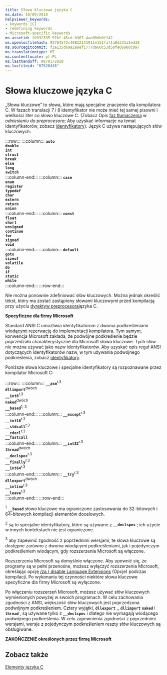 ```yaml
---
title: Słowa kluczowe języka C
ms.date: 10/09/2018
helpviewer_keywords:
- keywords [C]
- redefining keywords
- Microsoft-specific keywords
ms.assetid: 2d932335-97bf-45cd-b367-4ae00db0ff42
ms.openlocfilehash: 92704572c40812141911e151faf1a8d331a1ed38
ms.sourcegitcommit: f2a135d69a2a8ef1777da60c53d58fe06980c997
ms.translationtype: MT
ms.contentlocale: pl-PL
ms.lasthandoff: 08/03/2020
ms.locfileid: "87520438"
---
```

# <a name="c-keywords"></a>Słowa kluczowe języka C

„Słowa kluczowe” to słowa, które mają specjalne znaczenie dla kompilatora C. W fazach translacji 7 i 8 identyfikator nie może mieć tej samej pisowni i wielkości liter co słowo kluczowe C. (Zobacz Opis [faz tłumaczenia](../preprocessor/phases-of-translation.md) w *odniesieniu do preprocesora*; Aby uzyskać informacje na temat identyfikatorów, zobacz [identyfikatory](../c-language/c-identifiers.md)). Język C używa następujących słów kluczowych:

:::row:::
    :::column:::
        **`auto`**<br/>
        **`double`**<br/>
        **`int`**<br/>
        **`struct`**<br/>
        **`break`**<br/>
        **`else`**<br/>
        **`long`**<br/>
        **`switch`**<br/>
    :::column-end:::
    :::column:::
        **`case`**<br/>
        **`enum`**<br/>
        **`register`**<br/>
        **`typedef`**<br/>
        **`char`**<br/>
        **`extern`**<br/>
        **`return`**<br/>
        **`union`**<br/>
    :::column-end:::
    :::column:::
        **`const`**<br/>
        **`float`**<br/>
        **`short`**<br/>
        **`unsigned`**<br/>
        **`continue`**<br/>
        **`for`**<br/>
        **`signed`**<br/>
        **`void`**<br/>
    :::column-end:::
    :::column:::
        **`default`**<br/>
        **`goto`**<br/>
        **`sizeof`**<br/>
        **`volatile`**<br/>
        **`do`**<br/>
        **`if`**<br/>
        **`static`**<br/>
        **`while`**<br/>
    :::column-end:::
:::row-end:::

Nie można ponownie zdefiniować słów kluczowych. Można jednak określić tekst, który ma zostać zastąpiony słowami kluczowymi przed kompilacją przy użyciu [dyrektyw preprocesora](../preprocessor/preprocessor-directives.md)języka C.

**Specyficzne dla firmy Microsoft**

Standard ANSI C umożliwia identyfikatorom z dwoma podkreśleniami wiodącymi rezerwację do implementacji kompilatora. Tym samym, konwencja Microsoft zakłada, że podwójne podkreślenie będzie poprzedzało charakterystyczne dla Microsoft słowa kluczowe. Tych słów nie można używać jako nazw identyfikatorów. Aby uzyskać opis reguł ANSI dotyczących identyfikatorów nazw, w tym używania podwójnego podkreślenia, zobacz [identyfikatory](../c-language/c-identifiers.md).

Poniższe słowa kluczowe i specjalne identyfikatory są rozpoznawane przez kompilator Microsoft C:

:::row:::
    :::column:::
        **`__asm`**<sup>r.3</sup><br/>
        **`dllimport`**<sup>dwóch</sup><br/>
        **`__int8`**<sup>r.3</sup><br/>
        **`naked`**<sup>dwóch</sup><br/>
        **`__based`**<sup>1, 3</sup><br/>
    :::column-end:::
    :::column:::
        **`__except`**<sup>r.3</sup><br/>
        **`__int16`**<sup>r.3</sup><br/>
        **`__stdcall`**<sup>r.3</sup><br/>
        **`__cdecl`**<sup>r.3</sup><br/>
        **`__fastcall`**<br/>
    :::column-end:::
    :::column:::
        **`__int32`**<sup>r.3</sup><br/>
        **`thread`**<sup>dwóch</sup><br/>
        **`__declspec`**<sup>r.3</sup><br/>
        **`__finally`**<sup>r.3</sup><br/>
        **`__int64`**<sup>r.3</sup><br/>
    :::column-end:::
    :::column:::
        **`__try`**<sup>r.3</sup><br/>
        **`dllexport`**<sup>dwóch</sup><br/>
        **`__inline`**<sup>r.3</sup><br/>
        **`__leave`**<sup>r.3</sup><br/>
    :::column-end:::
:::row-end:::

<sup>1</sup> **`__based`** słowo kluczowe ma ograniczone zastosowania do 32-bitowych i 64-bitowych kompilacji elementów docelowych.

<sup>2</sup> są to specjalne identyfikatory, które są używane z **`__declspec`** ; ich użycie w innych kontekstach nie jest ograniczone.

<sup>3</sup> aby zapewnić zgodność z poprzednimi wersjami, te słowa kluczowe są dostępne zarówno z dwoma wiodącymi podkreśleniami, jak i pojedynczym podkreśleniem wiodącym, gdy rozszerzenia Microsoft są włączone.

Rozszerzenia Microsoft są domyślnie włączone. Aby upewnić się, że programy są w pełni przenośne, możesz wyłączyć rozszerzenia Microsoft, określając opcję [/za \( disable Language Extensions](../build/reference/za-ze-disable-language-extensions.md) (Opcje) podczas kompilacji. Po wykonaniu tej czynności niektóre słowa kluczowe specyficzne dla firmy Microsoft są wyłączone.

Po włączeniu rozszerzeń Microsoft, możesz używać słów kluczowych wymienionych powyżej w swoich programach. W celu zachowania zgodności z ANSI, większość słów kluczowych jest poprzedzona podwójnym podkreśleniem. Cztery wyjątki, **`dllexport`** ,, **`dllimport`** **`naked`** i **`thread`** , są używane tylko z **`__declspec`** i dlatego nie wymagają wiodącego podwójnego podkreślenia. W celu zapewnienia zgodności z poprzednimi wersjami, wersje z pojedynczym podkreśleniem reszty słów kluczowych są obsługiwane.

**ZAKOŃCZENIE określonych przez firmę Microsoft**

## <a name="see-also"></a>Zobacz także

[Elementy języka C](../c-language/elements-of-c.md)
